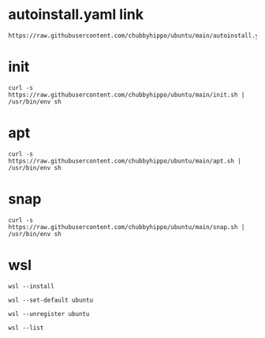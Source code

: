 # autoinstall.yaml link
```
https://raw.githubusercontent.com/chubbyhippo/ubuntu/main/autoinstall.yaml
```
# init
```
curl -s https://raw.githubusercontent.com/chubbyhippo/ubuntu/main/init.sh | /usr/bin/env sh
```
# apt
```
curl -s https://raw.githubusercontent.com/chubbyhippo/ubuntu/main/apt.sh | /usr/bin/env sh
```
# snap
```
curl -s https://raw.githubusercontent.com/chubbyhippo/ubuntu/main/snap.sh | /usr/bin/env sh
```
# wsl
```
wsl --install
```
```
wsl --set-default ubuntu
```
```
wsl --unregister ubuntu
```
```
wsl --list
```
